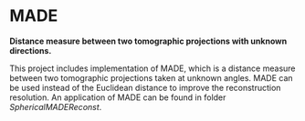 # MADE

**Distance measure between two tomographic projections with unknown directions.**

This project includes implementation of MADE, which is a distance measure between two tomographic projections taken at unknown angles.
MADE can be used instead of the Euclidean distance to improve the reconstruction resolution. An application of MADE can be found in folder
*SphericalMADEReconst*.

